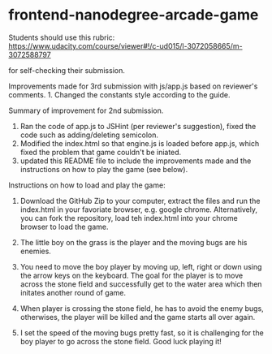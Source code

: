 frontend-nanodegree-arcade-game
===============================

Students should use this rubric: https://www.udacity.com/course/viewer#!/c-ud015/l-3072058665/m-3072588797

for self-checking their submission.

Improvements made for 3rd submission with js/app.js based on reviewer's comments.
	1. Changed the constants style according to the guide.

Summary of improvement for 2nd submission.

1. Ran the code of app.js to JSHint (per reviewer's suggestion), fixed the code such as adding/deleting semicolon.
2. Modified the index.html so that engine.js is loaded before app.js, which fixed the problem that game couldn't be iniated.
3. updated this README file to include the improvements made and the instructions on how to play the game (see below).

Instructions on how to load and play the game:

1. Download the GitHub Zip to your computer, extract the files and run the index.html in your favoriate browser, e.g. google chrome. Alternatively, you can fork the repository, load teh index.html into your chrome browser to load the game.

2. The little boy on the grass is the player and the moving bugs are his enemies.

3. You need to move the boy player by moving up, left, right or down using the arrow keys on the keyboard. The goal for the player is to move across the stone field and successfully get to the water area which then initates another round of game.

4. When player is crossing the stone field, he has to avoid the enemy bugs, otherwises, the player will be killed and the game starts all over again.

5. I set the speed of the moving bugs pretty fast, so it is challenging for the boy player to go across the stone field. Good luck playing it!

